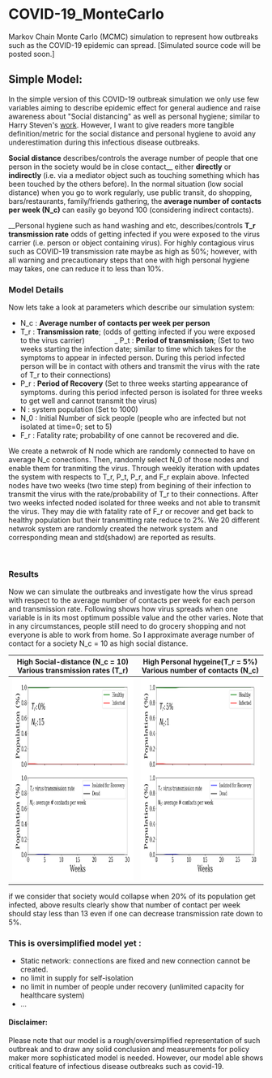 # COVID-19_MonteCarlo
Markov Chain Monte Carlo (MCMC) simulation to represent how outbreaks such as the COVID-19 epidemic can spread.
[Simulated source code will be posted soon.]

## Simple Model:
In the simple version of this COVID-19 outbreak simulation we only use few variables aiming to describe epidemic effect for general audience and raise awareness about "Social distancing" as well as personal hygiene; similar to Harry Steven's [work](https://www.washingtonpost.com/graphics/2020/world/corona-simulator/?fbclid=IwAR0LrA8mFe_8tZTsliPL8mBIac7qOpEuN_xAAYfTluH-GvCN8bor2pPSX5A&utm_campaign=wp_main&utm_medium=social&utm_source=facebook). However, I want to give readers more tangible definition/metric for the social distance and personal hygiene to avoid any underestimation during this infectious disease outbreaks. 

__Social distance__ describes/controls the average number of people that one person in the society would be in close contact__ either __directly__ or __indirectly__ (i.e. via a mediator object such as touching something which has been touched by the others before). In the normal situation (low social distance) when you go to work regularly, use public transit, do shopping, bars/restaurants, family/friends gathering, the __average number of contacts per week (N_c)__ can easily go beyond 100 (considering indirect contacts).

__Personal hygiene such as hand washing and etc, describes/controls __T_r transmission rate__ odds of getting infected if you were exposed to the virus carrier (i.e. person or object containing virus). For highly contagious virus such as COVID-19 transmission rate maybe as high as 50%; however, with all warning and precautionary steps that one with high personal hygiene may takes, one can reduce it to less than 10%.


### Model Details
Now lets take a look at parameters which describe our simulation system:
- N_c : __Average number of contacts per week per person__  
- T_r : __Transmission rate__; (odds of getting infected if you were exposed to the virus carrier)              
_ P_t : __Period of transmission__; (Set to two weeks starting the infection date; similar to time which takes for the symptoms to appear in infected person. During this period infected person will be in contact with others and transmit the virus with the rate of T_r to their connections)
- P_r : __Period of Recovery__ (Set to three weeks starting appearance of symptoms. during this period infected person is isolated for three weeks to get well and cannot transmit the virus)
- N   : system population (Set to 1000)
- N_0 : Initial Number of sick people (people who are infected but not isolated at time=0; set to 5)
- F_r : Fatality rate; probability of one cannot be recovered and die.

We create a netwrok of N node which are randomly connected to have on average N_c conections. Then, randomly select N_0 of those nodes and enable them for tranmiting the virus. Through weekly iteration with updates the system with respects to T_r, P_t, P_r, and F_r explain above. Infected nodes have two weeks (two time step) from begining of their infection to transmit the virus with the rate/probability of T_r to their connections. After two weeks infected noded isolated for three weeks and not able to transmit the virus. They may die with fatality rate of F_r or recover and get back to healthy population but their transmitting rate reduce to 2%. We 20 different netwrok system are randomly created the network system and corresponding mean and std(shadow) are reported as results.

 
### Results
Now we can simulate the outbreaks and investigate how the virus spread with respect to the average number of contacts per week for each person and transmission rate. Following shows how virus spreads when one variable is in its most optimum possible value and the other varies. Note that in any circumstances, people still need to do grocery shopping and not everyone is able to work from home. So I approximate average number of contact for a society N_c = 10 as high social distance. 

High Social-distance (N_c = 10)<br> Various transmission rates (T_r) | High Personal hygeine(T_r = 5%)<br> Various number of contacts (N_c)
:---------------------:|:---------------------:
<img src="https://github.com/mbmehran/COVID-19_MarkovMonteCarlo/blob/master/common/Tr2.gif" width="400" height="400" /> | <img src="https://github.com/mbmehran/COVID-19_MarkovMonteCarlo/blob/master/common/Nc2.gif" width="400" height="400" />

if we consider that society would collapse when 20% of its population get infected, above results clearly show that number of contact per week should stay less than 13 even if one can decrease transmission rate down to 5%. 

### This is oversimplified model yet :
- Static network: connections are fixed and new connection cannot be created.
- no limit in supply for self-isolation
- no limit in number of people under recovery (unlimited capacity for healthcare system)  
- ...

#### Disclaimer: 
Please note that our model is a rough/oversimplified representation of such outbreak and to draw any solid conclusion and measurements for policy maker more sophisticated model is needed. However, our model able shows critical feature of infectious disease outbreaks such as covid-19.
